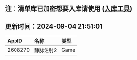 ## 注：清单库已加密想要入库请使用 ([入库工具](https://github.com/BlankTMing/ManifestAutoUpdate/releases))

## 更新时间：2024-09-04 21:51:01
| AppID | 名称 | 类型  |
| :-------------------- | :----------------------------- | :----------- |
| 2608270 | 静脉注射2| Game |
